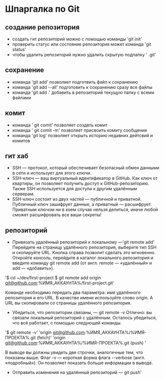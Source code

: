 # Шпаргалка по Git
## создание репозитория
* создать гит репозиторий можно с помощью команды 'git init'
* проверить статус или состояние репозитория может команда 'git status'
* чтобы удалить репозиторий нужно удалить скрытую подпапку ' .git'
## сохранение
* команда 'git add' позволяет подготвить файл к сохранению 
* команда 'git add --all' подготовить к сохранению сразу все файлы
* команда 'git add .' добавить в репозиторий текущую папку с всеми файлами
## комит
* команда ' git comit' позволяет создвть комит  
* команда ' git comit -m' позволяет присвоить комиту сообщение
* команда 'git log' позволяет открыть историю недавних дейтсвий и комитов
## гит хаб
* SSH — протокол, который обеспечивает безопасный обмен данными в сети и использует для этого ключи.
* SSH-ключ — ваш виртуальный идентификатор в GitHub. Как ключ от квартиры, он позволяет получить доступ к GitHub-репозиторию. Также SSH используется для доступа к другим удалённым серверам.
* SSH-ключ состоит из двух частей — публичной и приватной. Публичный ключ зашифрует данные, а приватный — расшифрует. Приватным ключом ни в коем случае нельзя делиться, иначе любой сможет расшифровать все ваши секреты!
## репозиторий 
* Привязать удалённый репозиторий к локальному —'git remote add'
Перейдите на страницу удалённого репозитория, выберите тип SSH и скопируйте URL. Кнопка справа позволит сделать это мгновенно.
Откройте консоль, перейдите в каталог локального репозитория и введите команду git remote add (от англ. remote — «удалённый» и add — «добавить»).

'$ cd ~/dev/first-project
$ git remote add origin git@github.com:%ИМЯ_АККАУНТА%/first-project.git' 

Команде необходимо передать два параметра: имя удалённого репозитория и его URL. В качестве имени используйте слово origin. А URL вы скопировали со страницы удалённого репозитория.

* Убедиться, что репозитории связаны, — git remote -v
Отлично: вы связали локальный репозиторий с удалённым. Осталось убедиться, что всё работает, с помощью следующей команды.

'$ git remote -v'
'origin    git@github.com:%ИМЯ_АККАУНТА%/%ИМЯ-ПРОЕКТА%.git (fetch)'
'origin    git@github.com:%ИМЯ_АККАУНТА%/%ИМЯ-ПРОЕКТА%.git (push) '

В выводе вы должны увидеть две строчки, аналогичные тем, что показаны выше.
Флаг -v — короткая форма флага --verbose (англ. «подробный»). Он позволяет показать больше информации в выводе.
* Отправить изменения на удалённый репозиторий —  git push'
